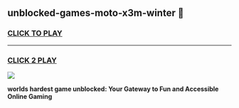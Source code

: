 
## unblocked-games-moto-x3m-winter 👋
<h3>
<a href="https://premium.freeplayer.one?title=unblocked-games-moto-x3m-winter&ref=14F">CLICK TO PLAY</a></h3>
<hr>

<h3>
<a href="https://premium.freeplayer.one?title=unblocked-games-moto-x3m-winter&ref=14F">CLICK 2 PLAY</a>
  
</h3>

<a href="https://premium.freeplayer.one?title=unblocked-games-moto-x3m-winter&ref=12F/"><img src="https://clearcache.store/games.png"></a>


**worlds hardest game unblocked: Your Gateway to Fun and Accessible Online Gaming**
